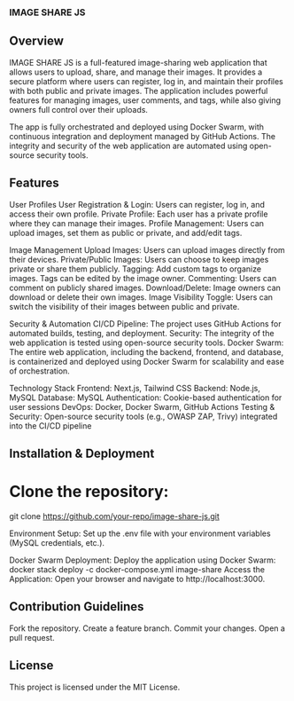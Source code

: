 ### IMAGE SHARE JS
## Overview
IMAGE SHARE JS is a full-featured image-sharing web application that allows users to upload, share, and manage their images. It provides a secure platform where users can register, log in, and maintain their profiles with both public and private images. The application includes powerful features for managing images, user comments, and tags, while also giving owners full control over their uploads.

The app is fully orchestrated and deployed using Docker Swarm, with continuous integration and deployment managed by GitHub Actions. The integrity and security of the web application are automated using open-source security tools.

## Features

User Profiles
User Registration & Login: Users can register, log in, and access their own profile.
Private Profile: Each user has a private profile where they can manage their images.
Profile Management: Users can upload images, set them as public or private, and add/edit tags.

Image Management
Upload Images: Users can upload images directly from their devices.
Private/Public Images: Users can choose to keep images private or share them publicly.
Tagging: Add custom tags to organize images. Tags can be edited by the image owner.
Commenting: Users can comment on publicly shared images.
Download/Delete: Image owners can download or delete their own images.
Image Visibility Toggle: Users can switch the visibility of their images between public and private.

Security & Automation
CI/CD Pipeline: The project uses GitHub Actions for automated builds, testing, and deployment.
Security: The integrity of the web application is tested using open-source security tools.
Docker Swarm: The entire web application, including the backend, frontend, and database, is containerized and deployed using Docker Swarm for scalability and ease of orchestration.

Technology Stack
Frontend: Next.js, Tailwind CSS
Backend: Node.js, MySQL
Database: MySQL
Authentication: Cookie-based authentication for user sessions
DevOps: Docker, Docker Swarm, GitHub Actions
Testing & Security: Open-source security tools (e.g., OWASP ZAP, Trivy) integrated into the CI/CD pipeline

## Installation & Deployment
# Clone the repository:
git clone https://github.com/your-repo/image-share-js.git

Environment Setup: Set up the .env file with your environment variables (MySQL credentials, etc.).

Docker Swarm Deployment: Deploy the application using Docker Swarm:
docker stack deploy -c docker-compose.yml image-share
Access the Application: Open your browser and navigate to http://localhost:3000.



## Contribution Guidelines
Fork the repository.
Create a feature branch.
Commit your changes.
Open a pull request.

## License
This project is licensed under the MIT License.

